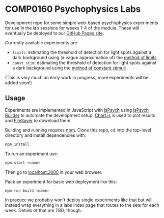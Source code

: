 # COMP0160 Psychophysics Labs

Development repo for some simple web-based psychophysics experiments
for use in the lab sessions for weeks 1-4 of the module. These will
eventually be deployed to our
[GitHub Pages site](https://comp0160.github.io).

Currently available experiments are:

* `limits`: estimating the threshold of detection for light spots against a
  dark background using (a vague approximation of) the
  [method of limits](https://en.wikipedia.org/wiki/Psychophysics#Method_of_limits)
* `const_stim`: estimating the threshold of detection for light spots against a
  dark background using the [method of constant stimuli](https://en.wikipedia.org/wiki/Psychophysics#Method_of_constant_stimuli)

(This is very much an early work in progress, more experiments will be added soon!)

## Usage

Experiments are implemented in JavaScript with [jsPsych](https://www.jspsych.org/)
using [jsPsych Builder](https://github.com/bjoluc/jspsych-builder) to automate the
development setup. [Chart.js](https://www.chartjs.org/docs/latest/) is used to plot
results and [FileSaver](https://github.com/eligrey/FileSaver.js/) to download them.

Building and running requires [npm](https://docs.npmjs.com/about-npm). Clone this repo,
cd into the top-level directory and install dependencies with:

```sh
npm install
```

To run an experiment use:

```sh
npm start <name>
```

Then go to [localhost:3000](http://localhost:3000) in your web browser.

Pack an experiment for basic web deployment like this:

```sh
npm run build <name>
```

In practice we probably won't deploy single experiments like that but will
instead wrap everything in a labs index page that routes to the sets for each
week. Details of that are TBD, though.